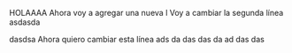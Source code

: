 HOLAAAA
 Ahora voy a agregar una nueva l
 Voy a cambiar la segunda línea
 asdasda
 
 dasdsa
Ahora quiero cambiar esta línea
 ads
 da
 das
 das
 da
 ad
 das
 das
 
